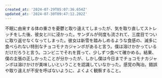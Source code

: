 ```yaml
---
created_at: '2024-07-29T05:07:36.654Z'
updated_at: '2024-07-30T09:47:12.202Z'
---
```


不眠に由来する体の重さを憂鬱と取り違えてしまったが、気を取り直してストレッチをした後、彼女と川に浸かった。サンダルが何度も流されて、三度目でついに取り返せなくなってしまった。彼女は新雪を踏みしめるような食感の、滅多に食べられない特別なチョコモナカジャンボがあると言う。僕は溶けかかっているだけだろうと言う。コンビニでそれを買って、少しずつ食べて確かめる。結果、僕の主張の正しかったことが分かったが、しかし僕は今日までチョコモナカジャンボは溶けかけが美味しいということを認識していなかった。感覚の陶冶。錯誤や取り違えが不安を呼ばないように、よくよく観察すること。
